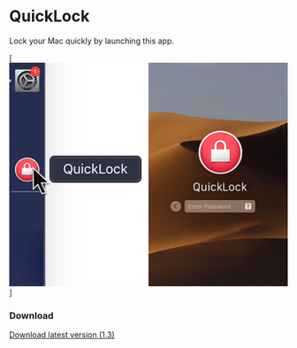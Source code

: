 # QuickLock

Lock your Mac quickly by launching this app.

[![App in use](https://github.com/orwhat-cc/quicklock/blob/master/QuickLock-App.png?raw=true)]

### Download

[Download latest version (1.3)](https://github.com/orwhat-cc/quicklock/raw/master/QuickLock-1.3.dmg)
